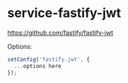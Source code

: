 # service-fastify-jwt

https://github.com/fastify/fastify-jwt

Options:

```js
setConfig('fastify.jwt', {
  ...options here
});
```
